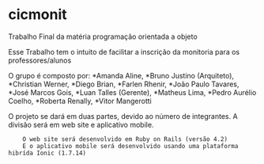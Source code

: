 # cicmonit
Trabalho Final da matéria programação orientada a objeto

Esse Trabalho tem o intuito de facilitar a inscrição da monitoria para os professores/alunos

O grupo é composto por:
        *Amanda Aline,
        *Bruno Justino (Arquiteto),
        *Christian Werner,
        *Diego Brian,
        *Farlen Rhenir,
        *João Paulo Tavares,
        *José Marcos Gois,
        *Luan Talles (Gerente),
        *Matheus Lima,
        *Pedro Aurélio Coelho,
        *Roberta Renally,
        *Vitor Mangerotti

O projeto se dará em duas partes, devido ao número de integrantes.
        A divisão será em web site e aplicativo mobile.

        O web site será desenvolvido em Ruby on Rails (versão 4.2)
        E o aplicativo mobile será desenvolvido usando uma plataforma hibrída Ionic (1.7.14)





